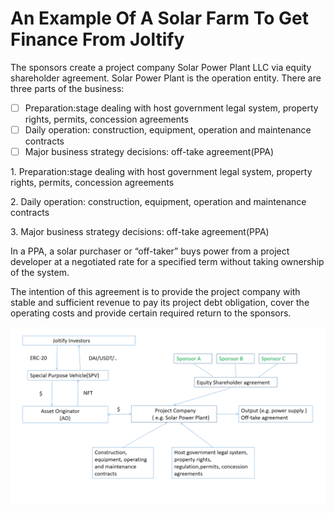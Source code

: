 # An Example Of A Solar Farm To Get Finance From Joltify

The sponsors create a project company Solar Power Plant  LLC via equity shareholder agreement. Solar Power Plant is the operation entity. There are three parts of the business:

* [ ] Preparation:stage dealing with host government legal system, property rights, permits, concession agreements
* [ ] Daily operation: construction, equipment, operation and maintenance contracts
* [ ] Major business strategy decisions: off-take agreement(PPA)

1\. Preparation:stage dealing with host government legal system, property rights, permits, concession agreements

&#x20;2\. Daily operation: construction, equipment, operation and maintenance contracts

3\. Major business strategy decisions: off-take agreement(PPA)

In a PPA, a solar purchaser or “off-taker” buys power from a project developer at a negotiated rate for a specified term without taking ownership of the system.

The intention of this agreement is to provide the project company with stable and sufficient revenue to pay its project debt obligation, cover the operating costs and provide certain required return to the sponsors.

![](<../../.gitbook/assets/project finance solar.png>)
